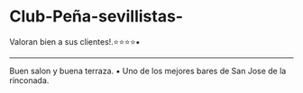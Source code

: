 # Club-Peña-sevillistas-
Valoran bien a sus clientes!.⭐⭐⭐⭐▪️
__________________________________________
Buen salon y buena terraza. ▪️ 
Uno de los mejores bares de San Jose de la rinconada.
